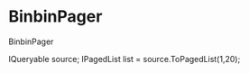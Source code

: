 BinbinPager
===========

BinbinPager


IQueryable<T> source;
IPagedList<T> list = source.ToPagedList(1,20);